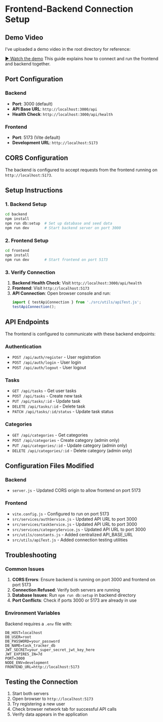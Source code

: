 # Frontend-Backend Connection Setup

## Demo Video

I’ve uploaded a demo video in the root directory for reference:

[▶️ Watch the demo](./workingDemo.webm)
This guide explains how to connect and run the frontend and backend together.

## Port Configuration

### Backend
- **Port**: 3000 (default)
- **API Base URL**: `http://localhost:3000/api`
- **Health Check**: `http://localhost:3000/api/health`

### Frontend
- **Port**: 5173 (Vite default)
- **Development URL**: `http://localhost:5173`

## CORS Configuration

The backend is configured to accept requests from the frontend running on `http://localhost:5173`.

## Setup Instructions

### 1. Backend Setup
```bash
cd backend
npm install
npm run db:setup  # Set up database and seed data
npm run dev       # Start backend server on port 3000
```

### 2. Frontend Setup
```bash
cd frontend
npm install
npm run dev       # Start frontend on port 5173
```

### 3. Verify Connection

1. **Backend Health Check**: Visit `http://localhost:3000/api/health`
2. **Frontend**: Visit `http://localhost:5173`
3. **API Connection**: Open browser console and run:
   ```javascript
   import { testApiConnection } from './src/utils/apiTest.js';
   testApiConnection();
   ```

## API Endpoints

The frontend is configured to communicate with these backend endpoints:

### Authentication
- `POST /api/auth/register` - User registration
- `POST /api/auth/login` - User login  
- `POST /api/auth/logout` - User logout

### Tasks
- `GET /api/tasks` - Get user tasks
- `POST /api/tasks` - Create new task
- `PUT /api/tasks/:id` - Update task
- `DELETE /api/tasks/:id` - Delete task
- `PATCH /api/tasks/:id/status` - Update task status

### Categories
- `GET /api/categories` - Get categories
- `POST /api/categories` - Create category (admin only)
- `PUT /api/categories/:id` - Update category (admin only)
- `DELETE /api/categories/:id` - Delete category (admin only)

## Configuration Files Modified

### Backend
- `server.js` - Updated CORS origin to allow frontend on port 5173

### Frontend
- `vite.config.js` - Configured to run on port 5173
- `src/services/authService.js` - Updated API URL to port 3000
- `src/services/taskService.js` - Updated API URL to port 3000  
- `src/services/categoryService.js` - Updated API URL to port 3000
- `src/utils/constants.js` - Added centralized API_BASE_URL
- `src/utils/apiTest.js` - Added connection testing utilities

## Troubleshooting

### Common Issues

1. **CORS Errors**: Ensure backend is running on port 3000 and frontend on port 5173
2. **Connection Refused**: Verify both servers are running
3. **Database Issues**: Run `npm run db:setup` in backend directory
4. **Port Conflicts**: Check if ports 3000 or 5173 are already in use

### Environment Variables

Backend requires a `.env` file with:
```
DB_HOST=localhost
DB_USER=root
DB_PASSWORD=your_password
DB_NAME=task_tracker_db
JWT_SECRET=your_super_secret_jwt_key_here
JWT_EXPIRES_IN=7d
PORT=3000
NODE_ENV=development
FRONTEND_URL=http://localhost:5173
```

## Testing the Connection

1. Start both servers
2. Open browser to `http://localhost:5173`
3. Try registering a new user
4. Check browser network tab for successful API calls
5. Verify data appears in the application
